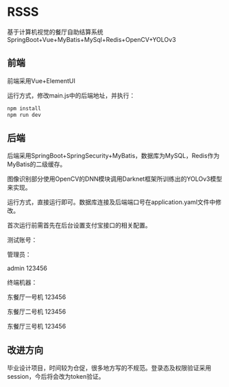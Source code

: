 # RSSS
基于计算机视觉的餐厅自助结算系统  SpringBoot+Vue+MyBatis+MySql+Redis+OpenCV+YOLOv3

## 前端

前端采用Vue+ElementUI

运行方式，修改main.js中的后端地址，并执行：

```bash
npm install
npm run dev
```

## 后端

后端采用SpringBoot+SpringSecurity+MyBatis，数据库为MySQL，Redis作为MyBatis的二级缓存。

图像识别部分使用OpenCV的DNN模块调用Darknet框架所训练出的YOLOv3模型来实现。

运行方式，直接运行即可。数据库连接及后端端口号在application.yaml文件中修改。

首次运行前需首先在后台设置支付宝接口的相关配置。

测试账号：

管理员：

admin 123456

终端机器：

东餐厅一号机 123456

东餐厅二号机 123456

东餐厅三号机 123456

## 改进方向

毕业设计项目，时间较为仓促，很多地方写的不规范。登录态及权限验证采用session，今后将会改为token验证。